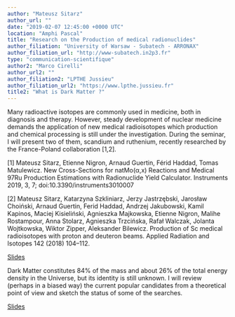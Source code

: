 ```yaml
---
author: "Mateusz Sitarz"
author_url: ""
date: "2019-02-07 12:45:00 +0000 UTC"
location: "Amphi Pascal"
title: "Research on the Production of medical radionuclides"
author_filiation: "University of Warsaw - Subatech - ARRONAX"
author_filiation_url: "http://www-subatech.in2p3.fr"
type: "communication-scientifique"
author2: "Marco Cirelli"
author_url2: ""
author_filiation2: "LPTHE Jussieu"
author_filiation_url2: "https://www.lpthe.jussieu.fr"
title2: "What is Dark Matter ?"
---
```

Many radioactive isotopes are commonly used in medicine, both in diagnosis and therapy. However, steady development of nuclear medicine demands the application of new medical radioisotopes which production and chemical processing is still under the investigation. During the seminar, I will present two of them, scandium and ruthenium, recently researched by the France-Poland collaboration [1,2].




[1] Mateusz Sitarz, Etienne Nigron, Arnaud Guertin, Férid Haddad, Tomas Matulewicz. New Cross-Sections for natMo(α,x) Reactions and Medical 97Ru Production Estimations with Radionuclide Yield Calculator. Instruments 2019, 3, 7; doi:10.3390/instruments3010007

[2] Mateusz Sitarz, Katarzyna Szkliniarz, Jerzy Jastrzębski, Jarosław Choiński, Arnaud Guertin, Ferid Haddad, Andrzej Jakubowski, Kamil Kapinos, Maciej Kisieliński, Agnieszka Majkowska, Etienne Nigron, Malihe Rostampour, Anna Stolarz, Agnieszka Trzcińska, Rafał Walczak, Jolanta Wojtkowska, Wiktor Zipper, Aleksander Bilewicz. Production of Sc medical radioisotopes with proton and deuteron beams. Applied Radiation and Isotopes 142 (2018) 104–112.

[Slides](https://atrium.in2p3.fr/0c39d908-e104-49dc-947b-cdca3d6f5b36)




<!-- SUMMARY2 -->

Dark Matter constitutes 84% of the mass and about 26% of the total energy density in the Universe, but its identity is still unknown. I will review (perhaps in a biased way) the current popular candidates from a theoretical point of view and sketch the status of some of the searches.

[Slides](https://atrium.in2p3.fr/13367a59-57cf-4d73-8775-adb2753bed1b)

